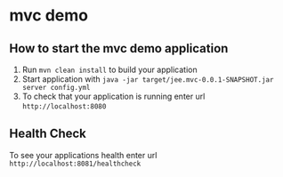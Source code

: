 # mvc demo

How to start the mvc demo application
---

1. Run `mvn clean install` to build your application
1. Start application with `java -jar target/jee.mvc-0.0.1-SNAPSHOT.jar server config.yml`
1. To check that your application is running enter url `http://localhost:8080`

Health Check
---

To see your applications health enter url `http://localhost:8081/healthcheck`
